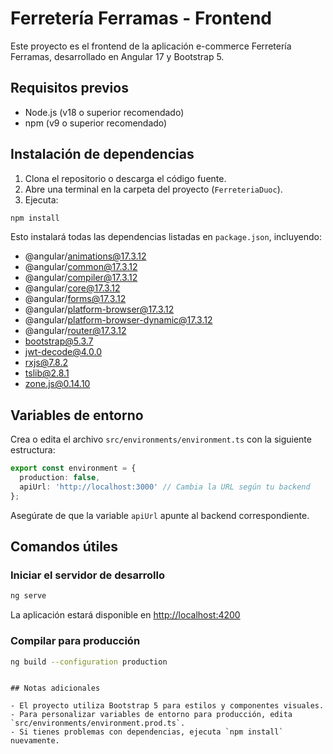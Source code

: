 # Ferretería Ferramas - Frontend

Este proyecto es el frontend de la aplicación e-commerce Ferretería Ferramas, desarrollado en Angular 17 y Bootstrap 5.

## Requisitos previos

- Node.js (v18 o superior recomendado)
- npm (v9 o superior recomendado)

## Instalación de dependencias

1. Clona el repositorio o descarga el código fuente.
2. Abre una terminal en la carpeta del proyecto (`FerreteriaDuoc`).
3. Ejecuta:

```bash
npm install
```

Esto instalará todas las dependencias listadas en `package.json`, incluyendo:

- @angular/animations@17.3.12
- @angular/common@17.3.12
- @angular/compiler@17.3.12
- @angular/core@17.3.12
- @angular/forms@17.3.12
- @angular/platform-browser@17.3.12
- @angular/platform-browser-dynamic@17.3.12
- @angular/router@17.3.12
- bootstrap@5.3.7
- jwt-decode@4.0.0
- rxjs@7.8.2
- tslib@2.8.1
- zone.js@0.14.10

## Variables de entorno

Crea o edita el archivo `src/environments/environment.ts` con la siguiente estructura:

```typescript
export const environment = {
  production: false,
  apiUrl: 'http://localhost:3000' // Cambia la URL según tu backend
};
```

Asegúrate de que la variable `apiUrl` apunte al backend correspondiente.

## Comandos útiles

### Iniciar el servidor de desarrollo

```bash
ng serve
```

La aplicación estará disponible en [http://localhost:4200](http://localhost:4200)

### Compilar para producción

```bash
ng build --configuration production
```
```

## Notas adicionales

- El proyecto utiliza Bootstrap 5 para estilos y componentes visuales.
- Para personalizar variables de entorno para producción, edita `src/environments/environment.prod.ts`.
- Si tienes problemas con dependencias, ejecuta `npm install` nuevamente.
